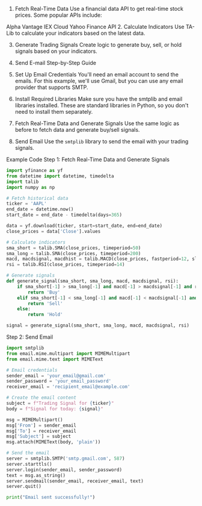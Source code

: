 
1. Fetch Real-Time Data
Use a financial data API to get real-time stock prices. Some popular APIs include:

Alpha Vantage
IEX Cloud
Yahoo Finance API
2. Calculate Indicators
Use TA-Lib to calculate your indicators based on the latest data.

3. Generate Trading Signals
Create logic to generate buy, sell, or hold signals based on your indicators.

4. Send E-mail
Step-by-Step Guide
1. Set Up Email Credentials
You'll need an email account to send the emails. For this example, we'll use Gmail, but you can use any email provider that supports SMTP.

2. Install Required Libraries
Make sure you have the smtplib and email libraries installed. These are standard libraries in Python, so you don't need to install them separately.

3. Fetch Real-Time Data and Generate Signals
Use the same logic as before to fetch data and generate buy/sell signals.

4. Send Email
Use the `smtplib` library to send the email with your trading signals.

Example Code
Step 1: Fetch Real-Time Data and Generate Signals
```python
import yfinance as yf
from datetime import datetime, timedelta
import talib
import numpy as np

# Fetch historical data
ticker = 'AAPL'
end_date = datetime.now()
start_date = end_date - timedelta(days=365)

data = yf.download(ticker, start=start_date, end=end_date)
close_prices = data['Close'].values

# Calculate indicators
sma_short = talib.SMA(close_prices, timeperiod=50)
sma_long = talib.SMA(close_prices, timeperiod=200)
macd, macdsignal, macdhist = talib.MACD(close_prices, fastperiod=12, slowperiod=26, signalperiod=9)
rsi = talib.RSI(close_prices, timeperiod=14)

# Generate signals
def generate_signal(sma_short, sma_long, macd, macdsignal, rsi):
    if sma_short[-1] > sma_long[-1] and macd[-1] > macdsignal[-1] and rsi[-1] < 30:
        return 'Buy'
    elif sma_short[-1] < sma_long[-1] and macd[-1] < macdsignal[-1] and rsi[-1] > 70:
        return 'Sell'
    else:
        return 'Hold'

signal = generate_signal(sma_short, sma_long, macd, macdsignal, rsi)
```

Step 2: Send Email
```python
import smtplib
from email.mime.multipart import MIMEMultipart
from email.mime.text import MIMEText

# Email credentials
sender_email = 'your_email@gmail.com'
sender_password = 'your_email_password'
receiver_email = 'recipient_email@example.com'

# Create the email content
subject = f"Trading Signal for {ticker}"
body = f"Signal for today: {signal}"

msg = MIMEMultipart()
msg['From'] = sender_email
msg['To'] = receiver_email
msg['Subject'] = subject
msg.attach(MIMEText(body, 'plain'))

# Send the email
server = smtplib.SMTP('smtp.gmail.com', 587)
server.starttls()
server.login(sender_email, sender_password)
text = msg.as_string()
server.sendmail(sender_email, receiver_email, text)
server.quit()

print("Email sent successfully!")
```